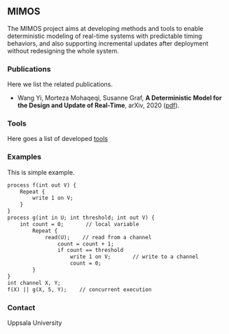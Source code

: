 ## MIMOS

The MIMOS project aims at developing methods and tools to enable deterministic modeling of real-time systems with predictable timing behaviors, and also  supporting incremental updates after deployment without redesigning the whole system.

### Publications
Here we list the related publications.

- Wang Yi, Morteza Mohaqeqi, Susanne Graf, **A Deterministic Model for the Design and Update of Real-Time**, arXiv, 2020 ([pdf](https://arxiv.org/abs/2011.13234)).


### Tools
Here goes a list of developed [tools](https://user.it.uu.se/~mormo492/datoor/datoor.htm)


### Examples

This is simple example.

```markdown
process f(int out V) {
    Repeat {
        write 1 on V;	 
    }
}
process g(int in U; int threshold; int out V) {
    int count = 0;       // local variable
        Repeat {
            read(U);	// read from a channel
                count = count + 1;
                if count == threshold  
                    write 1 on V; 		// write to a channel
                    count = 0;	
        }
}
int channel X, Y;
f(X) || g(X, 5, Y);    // concurrent execution
```

### Contact

Uppsala University
